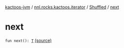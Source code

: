 [kactoos-jvm](../../index.md) / [nnl.rocks.kactoos.iterator](../index.md) / [Shuffled](index.md) / [next](./next.md)

# next

`fun next(): `[`T`](index.md#T) [(source)](https://github.com/neonailol/kactoos/blob/master/kactoos-jvm/src/main/kotlin/nnl/rocks/kactoos/iterator/Shuffled.kt#L40)